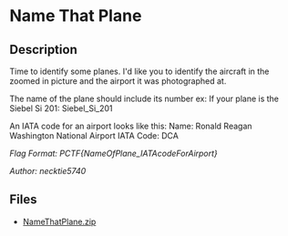 # Name That Plane

## Description

Time to identify some planes. I'd like you to identify the aircraft in the zoomed in picture and the airport it was photographed at.

The name of the plane should include its number ex:
If your plane is the Siebel Si 201:
Siebel_Si_201

An IATA code for an airport looks like this: Name: Ronald Reagan Washington National Airport IATA Code: DCA

*Flag Format: PCTF{NameOfPlane_IATAcodeForAirport}*

*Author: necktie5740*

## Files

* [NameThatPlane.zip](files/NameThatPlane.zip)

